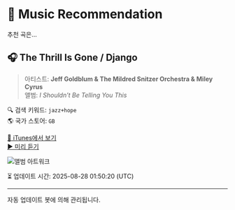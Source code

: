 
# 🎵 Music Recommendation

추천 곡은...

## 🎧 The Thrill Is Gone / Django  
> 아티스트: **Jeff Goldblum & The Mildred Snitzer Orchestra & Miley Cyrus**  
> 앨범: _I Shouldn’t Be Telling You This_  

🔍 검색 키워드: `jazz+hope`  
🌎 국가 스토어: `GB`

[🔗 iTunes에서 보기](https://music.apple.com/gb/album/the-thrill-is-gone-django/1479180454?i=1479180469&uo=4)  
[▶️ 미리 듣기](https://audio-ssl.itunes.apple.com/itunes-assets/AudioPreview125/v4/79/c5/74/79c5742c-5990-7bfc-0bc4-72bfd794090d/mzaf_6431940539230649538.plus.aac.p.m4a)

![앨범 아트워크](https://is1-ssl.mzstatic.com/image/thumb/Music113/v4/52/5a/96/525a9686-f6f6-2603-32df-b8e545f9bf52/19UMGIM77895.rgb.jpg/100x100bb.jpg)

⏳ 업데이트 시간: 2025-08-28 01:50:20 (UTC)

---
자동 업데이트 봇에 의해 관리됩니다.
